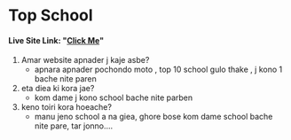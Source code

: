 <h1><b>Top School</b></h1>

<h4>Live Site Link: "<a href="https://romantic-babbage-373a37.netlify.app/">Click Me</a>"</h4>


<ol>
  <li>
      Amar website apnader j kaje asbe?
    <ul>
       <li>apnara apnader pochondo moto , top 10 school gulo thake , j kono 1 bache nite paren</li>
    </ul>
  </li>
  
  <li>
      eta diea ki kora jae?
    <ul>
       <li>kom dame j kono school bache nite parben</li>
    </ul>
  </li>
  
  <li>
      keno toiri kora hoeache?
    <ul>
       <li>manu jeno school a na giea, ghore bose kom dame school bache nite pare, tar jonno....</li>
    </ul>
  </li>
</ol>
